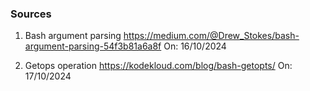 ### Sources

1) Bash argument parsing
https://medium.com/@Drew_Stokes/bash-argument-parsing-54f3b81a6a8f 
On: 16/10/2024

2) Getops operation
https://kodekloud.com/blog/bash-getopts/
On: 17/10/2024
